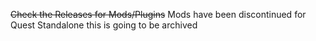 ~~Check the Releases for Mods/Plugins~~ Mods have been discontinued for Quest Standalone this is going to be archived
